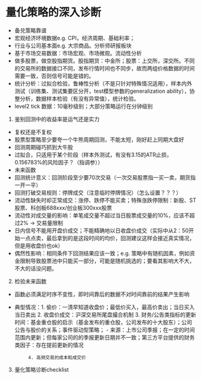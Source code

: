 # 量化策略的深入诊断
- 备兑策略靠谱
- 宏观经济环境数据e.g. CPI，经济周期、基础利率；
- 行业与公司基本面e.g. 大宗商品。分析师研报板块
- 基于市场交易数据：市场宏观、市场微观。流动性分析
- 做多股票，做空股指期货。股指期货：中金所；股票：上交所，深交所。不同的交易所的数据接口不同，发布行情时间也不同步，故而两组价格数据的时间需要一致，否则信号可能是错的。
- 统计分析：过拟合检验，鲁棒性分析（不是只针对特殊情况适用），样本内外测试（训练集、测试集要区分开，test模型参数的generalization ability），协整分析，数据样本检验（有没有异常值），统计检验。
- level2 tick 数据：10毫秒级别；大部分策略运行在分钟级别


1. 鉴别回测中的收益率是运气还是实力
- 复权还是不复权
 - 股票型策略至少要夸一个牛熊周期回测，不能太短，刚好赶上同期大盘好
 - 回测周期碰巧抓到大牛股
 - 过拟合，只适用于某个阶段（样本外测试，有没有3.15的ATR止损，0.156783%的风险因子？（指调参））
 - 未来函数
 - 回测统计意义：回测阶段至少要70次交易（一次交易股票指一买一卖，期货指一开一平）
 - 回测打破交易规则：停牌成交（注意临时停牌情况）（怎么设置？？？）
 - 流动性缺失时却正常成交：涨停、跌停不能买卖；特殊涨跌停限制：新股、ST股票、科创板688xxx/创业板300xxx股票
 - 流动性对成交量的影响：单笔成交量不超过当日股票成交量的10%，应该不超过2% → 交易量限制
 - 日内信号不能用开盘价成交；不能精确地以日收盘价成交（实际中从2：50开始一点点卖，最后拿到的是这段时间的均价，回测建议这样会接近真实情况，但是用收盘价也ok）
 - 偶然性影响：相同条件下回测结果应该一致；e.g. 策略中有随机因素，例如资金限制导致股票池中只能买一部分，可能是随机挑选的；要看其影响大不大，不大的话没问题。
 
 

2. 检验未来函数
- 函数必须满足时序不变性，即时间靠后的数据不对时间靠前的结果产生影响
- 典型情况：1. 偷价：一清早知道收盘价；最低价买入，最高价卖出；当日买入当日卖出
           2. 收盘价成交：沪深交易所尾盘撮合机制
           3. 财务/公告类指标的更新时间：基金重仓股的启示（基金发布的重仓股，公司发布的十大股东）；公司公告与股价的关系；事件驱动型策略；
              - 来源：上市公司季报；在一定的时间范围内更新；但每家公司的的季报更新日期并不一致；第三方平台提供的财务类因子：存在提前更新的情况
              
           4. 高频交易的成本和成交价
           
           

3. 量化策略诊断checklist
